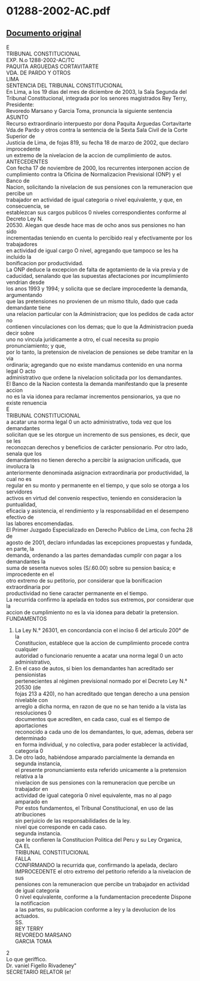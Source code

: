 
01288-2002-AC.pdf
=================
  
[Documento original](https://tc.gob.pe/jurisprudencia/2004/01288-2002-AC.pdf)  
---  
E  
TRIBUNAL CONSTITUCIONAL  
EXP. N.o 1288-2002-AC/TC  
PAQUITA ARGUEDAS CORTAVITARTE  
VDA. DE PARDO Y OTROS  
LIMA  
SENTENCIA DEL TRIBUNAL CONSTITUCIONAL  
En Lima, a los 19 dias del mes de diciembre de 2003, la Sala Segunda del  
Tribunal Constitucional, integrada por los senores magistrados Rey Terry, Presidente:  
Revoredo Marsano y Garcia Toma, pronuncia la siguiente sentencia  
ASUNTO  
Recurso extraordinario interpuesto por dona Paquita Arguedas Cortavitarte  
Vda.de Pardo y otros contra la sentencia de la Sexta Sala Civil de la Corte Superior de  
Justicia de Lima, de fojas 819, su fecha 18 de marzo de 2002, que declaro improcedente  
un extremo de la nivelacion de la accion de cumplimiento de autos.  
ANTECEDENTES  
Con fecha 17 de noviembre de 2000, los recurrentes interponen accion de  
cumplimiento contra la Oficina de Normalizacion Previsional (ONP) y el Banco de  
Nacion, solicitando la nivelacion de sus pensiones con la remuneracion que percibe un  
trabajador en actividad de igual categoria o nivel equivalente, y que, en consecuencia, se  
establezcan sus cargos publicos 0 niveles correspondientes conforme al Decreto Ley N.  
20530. Alegan que desde hace mas de ocho anos sus pensiones no han sido  
incrementadas teniendo en cuenta lo percibido real y efectivamente por los trabajadores  
en actividad de igual cargo O nivel, agregando que tampoco se les ha incluido la  
bonificacion por productividad.  
La ONP deduce la excepcion de falta de agotamiento de la via previa y de  
caducidad, senalando que las supuestas afectaciones por incumplimiento vendrian desde  
los anos 1993 y 1994; y solicita que se declare improcedente la demanda, argumentando  
que las pretensiones no provienen de un mismo titulo, dado que cada demandante tiene  
una relacion particular con la Administracion; que los pedidos de cada actor no  
contienen vinculaciones con los demas; que lo que la Administracion pueda decir sobre  
uno no vincula juridicamente a otro, el cual necesita su propio pronunciamiento; y que,  
por lo tanto, la pretension de nivelacion de pensiones se debe tramitar en la via  
ordinaria; agregando que no existe mandamus contenido en una norma legal O acto  
administrativo que ordene la nivelacion solicitada por los demandantes.  
El Banco de la Nacion contesta la demanda manifestando que la presente accion  
no es la via idonea para reclamar incrementos pensionarios, ya que no existe renuencia  
E  
TRIBUNAL CONSTITUCIONAL  
a acatar una norma legal 0 un acto administrativo, toda vez que los demandantes  
solicitan que se les otorgue un incremento de sus pensiones, es decir, que se les  
reconozcan derechos y beneficios de carâcter pensionario. Por otro lado, senala que los  
demandantes no tienen derecho a percibir la asignacion unificada, que involucra la  
anteriormente denominada asignacion extraordinaria por productividad, la cual no es  
regular en su monto y permanente en el tiempo, y que solo se otorga a los servidores  
activos en virtud del convenio respectivo, teniendo en consideracion la puntualidad,  
eficacia y asistencia, el rendimiento y la responsabilidad en el desempeno efectivo de  
las labores encomendadas.  
El Primer Juzgado Especializado en Derecho Publico de Lima, con fecha 28 de  
agosto de 2001, declaro infundadas las excepciones propuestas y fundada, en parte, la  
demanda, ordenando a las partes demandadas cumplir con pagar a los demandantes la  
suma de sesenta nuevos soles (S/.60.00) sobre su pension basica; e improcedente en el  
otro extremo de su petitorio, por considerar que la bonificacion extraordinaria por  
productividad no tiene caracter permanente en el tiempo.  
La recurrida confirmo la apelada en todos sus extremos, por considerar que la  
accion de cumplimiento no es la via idonea para debatir la pretension.  
FUNDAMENTOS  
1. La Ley N.° 26301, en concordancia con el inciso 6 del articulo 200° de la  
Constitucion, establece que la accion de cumplimiento procede contra cualquier  
autoridad o funcionario renuente a acatar una norma legal 0 un acto administrativo,  
2. En el caso de autos, si bien los demandantes han acreditado ser pensionistas  
pertenecientes al régimen previsional normado por el Decreto Ley N.° 20530 (de  
fojas 213 a 420), no han acreditado que tengan derecho a una pension nivelable con  
arreglo a dicha norma, en razon de que no se han tenido a la vista las resoluciones 0  
documentos que acrediten, en cada caso, cual es el tiempo de aportaciones  
reconocido a cada uno de los demandantes, lo que, ademas, debera ser determinado  
en forma individual, y no colectiva, para poder establecer la actividad, categoria 0  
3. De otro lado, habiéndose amparado parcialmente la demanda en segunda instancia,  
el presente pronunciamiento esta referido unicamente a la pretension relativa a la  
nivelacion de sus pensiones con la remuneracion que percibe un trabajador en  
actividad de igual categoria 0 nivel equivalente, mas no al pago amparado en  
Por estos fundamentos, el Tribunal Constitucional, en uso de las atribuciones  
sin perjuicio de las responsabilidades de la ley.  
nivel que corresponde en cada caso.  
segunda instancia.  
que le confieren la Constitucion Politica del Peru y su Ley Organica,  
CA EL  
TRIBUNAL CONSTITUCIONAL  
FALLA  
CONFIRMANDO la recurrida que, confirmando la apelada, declaro  
IMPROCEDENTE el otro extremo del petitorio referido a la nivelacion de sus  
pensiones con la remuneracion que percibe un trabajador en actividad de igual categoria  
0 nivel equivalente, conforme a la fundamentacion precedente Dispone la notificacion  
a las partes, su publicacion conforme a ley y la devolucion de los actuados.  
SS.  
REY TERRY  
REVOREDO MARSANO  
GARCIA TOMA  
  
2  
Lo que geriffico.  
Dr. vaniel Figello Rivadeney"  
SECRETARIO RELATOR (e!